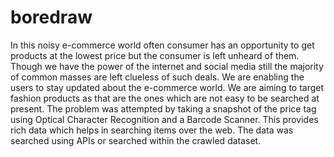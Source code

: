 # boredraw
In this noisy e-commerce world often consumer has an opportunity to get products at the lowest price but the consumer is left unheard of them. Though we have the power of the internet and social media still the majority of common masses are left clueless of such deals. We are enabling the users to stay updated about the e-commerce world. We are aiming to target fashion products as that are the ones which are not easy to be searched at present. 
The problem was attempted by taking a snapshot of the price tag using Optical Character Recognition and a Barcode Scanner. This provides rich data which helps in searching items over the web. The data was searched using APIs or searched within the crawled dataset.
